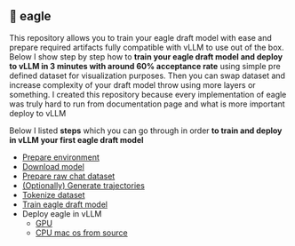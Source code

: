 ## 🦅 eagle

This repository allows you to train your eagle draft model with ease and prepare required artifacts fully compatible with vLLM to use out of the box. Below I show step by step how to **train your eagle draft model and deploy to vLLM in 3 minutes with around 60% acceptance rate** using simple pre defined dataset for visualization purposes. Then you can swap dataset and increase complexity of your draft model throw using more layers or something. I created this repository because every implementation of eagle was truly hard to run from documentation page and what is more important deploy to vLLM

Below I listed **steps** which you can go through in order **to train and deploy in vLLM your first eagle draft model**

* [Prepare environment](./documentation/prepare_environment.md)
* [Download model](./documentation/download_model.md)
* [Prepare raw chat dataset](./documentation/prepare_raw_chat_dataset.md)
* [(Optionally) Generate trajectories](./documentation/generate_trajectories.md)
* [Tokenize dataset](./documentation/tokenize_dataset.md)
* [Train eagle draft model](./documentation/train_eagle_draft_model.md)
* Deploy eagle in vLLM
  * [GPU](./documentation/deploy_eagle_gpu.md)
  * [CPU mac os from source](./documentation/deploy_cpu_mac_os_from_source.md)
